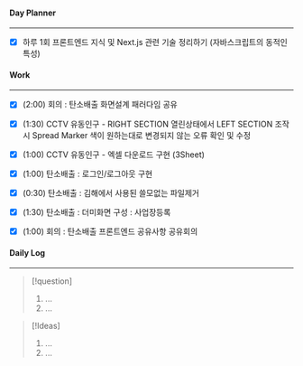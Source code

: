 
#### Day Planner
---
- [x] 하루 1회 프론트엔드 지식 및 Next.js 관련 기술 정리하기 (자바스크립트의 동적인 특성)


#### Work
---
- [x] (2:00) 회의 : 탄소배출 화면설계 패러다임 공유
- [x] (1:30) CCTV 유동인구 - RIGHT SECTION 열린상태에서 LEFT SECTION 조작 시 Spread Marker 색이 원하는대로 변경되지 않는 오류 확인 및 수정
- [x] (1:00) CCTV 유동인구 - 엑셀 다운로드 구현 (3Sheet)
- [x] (1:00) 탄소배출 : 로그인/로그아웃 구현
- [x] (0:30) 탄소배출 : 김해에서 사용된 쓸모없는 파일제거
- [x] (1:30) 탄소배출 : 더미화면 구성 : 사업장등록 
- [x] (1:00) 회의 : 탄소배출 프론트엔드 공유사항 공유회의


#### Daily Log
---
> [!question]
> 1. ...
> 2. ...

> [!Ideas]
> 1. ...
> 2. ...



